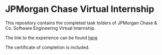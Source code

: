 # JPMorgan Chase Virtual Internship 

This repository contains the completed task tolders of JPMorgan Chase &amp; Co. Software Engineering Virtual Internship.

The link to the experience can be found [here](https://www.insidesherpa.com/virtual-internships/R5iK7HMxJGBgaSbvk) 

The certificate of completion is included. 
